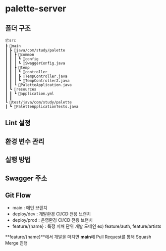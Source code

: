 # palette-server

## 폴더 구조

```
📦src
┣ 📂main
┃ ┣ 📂java/com/study/palette
┃ ┃ ┣ 📂common
┃ ┃ ┃ ┗ 📂config
┃ ┃ ┃ ┗ 📜SwaggerConfig.java
┃ ┃ ┣ 📂temp
┃ ┃ ┃ ┗ 📂controller
┃ ┃ ┃ ┣ 📜TempController.java
┃ ┃ ┃ ┗ 📜TempController2.java
┃ ┃ ┗ 📜PaletteApplication.java
┃ ┗ 📂resources
┃ ┃ ┗ 📜application.yml
┃ ┃
┗ 📂test/java/com/study/palette
┃ ┗ 📜PaletteApplicationTests.java
```

## Lint 설정

## 환경 변수 관리

## 실행 방법

## Swagger 주소

## Git Flow

- main : 메인 브랜치
- deploy/dev : 개발환경 CI/CD 전용 브랜치
- deploy/prod : 운영환경 CI/CD 전용 브랜치
- feature/{name} : 특정 피쳐 단위 개발 도메인 ex) feature/auth, feature/artists

**feature/{name}**에서 개발을 마치면 **main**에 Pull Request를 통해 Squash Merge 진행

